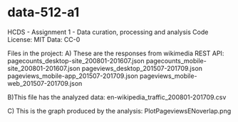 # data-512-a1
HCDS - Assignment 1 - Data curation, processing and analysis
Code License: MIT
Data: CC-0

Files in the project:
A) These are the responses from wikimedia REST API:
pagecounts_desktop-site_200801-201607.json
pagecounts_mobile-site_200801-201607.json
pageviews_desktop_201507-201709.json
pageviews_mobile-app_201507-201709.json
pageviews_mobile-web_201507-201709.json

B)This file has the analyzed data:
en-wikipedia_traffic_200801-201709.csv

C) This is the graph produced by the analysis:
PlotPageviewsENoverlap.png
